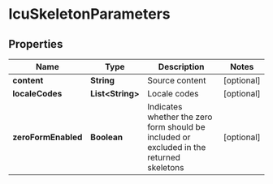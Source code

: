 

# IcuSkeletonParameters

## Properties

Name | Type | Description | Notes
------------ | ------------- | ------------- | -------------
**content** | **String** | Source content |  [optional]
**localeCodes** | **List&lt;String&gt;** | Locale codes |  [optional]
**zeroFormEnabled** | **Boolean** | Indicates whether the zero form should be included or excluded in the returned skeletons |  [optional]



